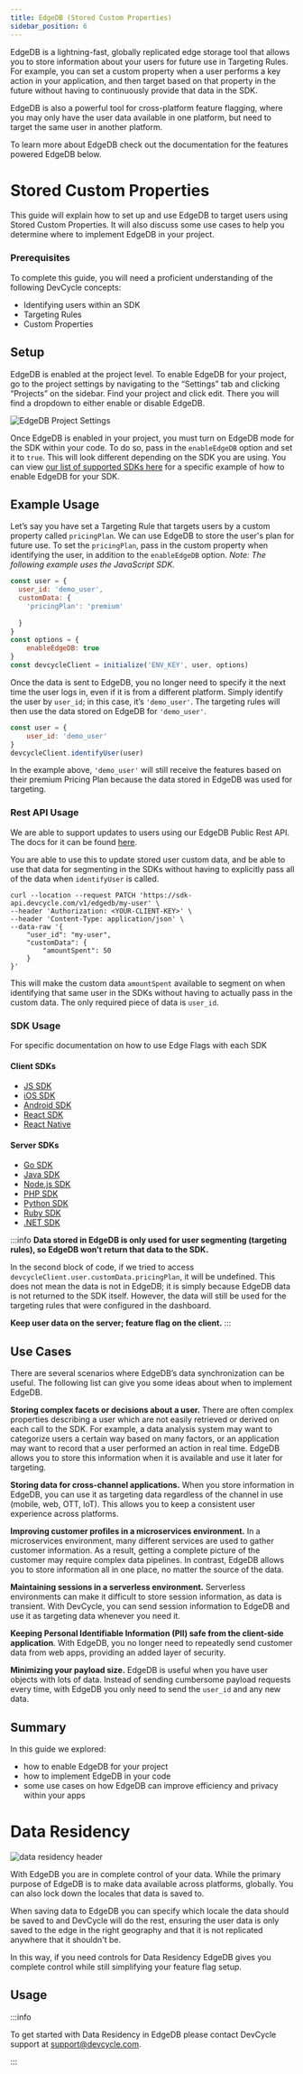 ```yaml
---
title: EdgeDB (Stored Custom Properties)
sidebar_position: 6
---
```


EdgeDB is a lightning-fast, globally replicated edge storage tool that allows you to store information about your users for future use in Targeting Rules. For example, you can set a custom property when a user performs a key action in your application, and then target based on that property in the future without having to 
continuously provide that data in the SDK. 

EdgeDB is also a powerful tool for cross-platform feature flagging, where you may only have the user data available in one platform, but need to target the same user in another platform.

To learn more about EdgeDB check out the documentation for the features powered EdgeDB below.

# Stored Custom Properties
This guide will explain how to set up and use EdgeDB to target users using Stored Custom Properties. It will also discuss some use cases to help you determine where to implement EdgeDB in your project.

### Prerequisites

To complete this guide, you will need a proficient understanding of the following DevCycle concepts:

- Identifying users within an SDK
- Targeting Rules
- Custom Properties

## Setup

EdgeDB is enabled at the project level. To enable EdgeDB for your project, go to the project settings by navigating to the “Settings” tab and clicking “Projects” on the sidebar. Find your project and click edit. There you will find a dropdown to either enable or disable EdgeDB.

![EdgeDB Project Settings](/august-2022-edgedb-project-settings.png)

Once EdgeDB is enabled in your project, you must turn on EdgeDB mode for the SDK within your code. To do so, pass in the `enableEdgeDB` option and set it to `true`. This will look different depending on the SDK you are using. You can view [our list of supported SDKs here](#sdk-usage) for a specific example of how to enable EdgeDB for your SDK.

## Example Usage

Let’s say you have set a Targeting Rule that targets users by a custom property called `pricingPlan`. We can use EdgeDB to store the user's plan for future use. To set the `pricingPlan`, pass in the custom property when identifying the user, in addition to the `enableEdgeDB` option. *Note: The following example uses the JavaScript SDK.*

```jsx
const user = {
  user_id: 'demo_user',
  customData: {
    'pricingPlan': 'premium'
  
  }
}
const options = {
	enableEdgeDB: true
}
const devcycleClient = initialize('ENV_KEY', user, options)
```

Once the data is sent to EdgeDB, you no longer need to specify it the next time the user logs in, even if it is from a different platform. Simply identify the user by `user_id`; in this case, it’s `'demo_user'`. The targeting rules will then use the data stored on EdgeDB for `'demo_user'`.

```jsx
const user = {
	user_id: 'demo_user'
}
devcycleClient.identifyUser(user)
```

In the example above, `'demo_user'` will still receive the features based on their premium Pricing Plan because the data stored in EdgeDB was used for targeting.

### Rest API Usage

We are able to support updates to users using our EdgeDB Public Rest API. The docs for it can be found [here](/bucketing-api/).

You are able to use this to update stored user custom data, and be able to use that data for segmenting in the SDKs without having to explicitly pass all of the data when `identifyUser` is called.

```
curl --location --request PATCH 'https://sdk-api.devcycle.com/v1/edgedb/my-user' \
--header 'Authorization: <YOUR-CLIENT-KEY>' \
--header 'Content-Type: application/json' \
--data-raw '{
    "user_id": "my-user",
    "customData": {
        "amountSpent": 50
    }
}'
```

This will make the custom data `amountSpent` available to segment on when identifying that same user in the SDKs without having to actually pass in the custom data. The only required piece of data is `user_id`.

### SDK Usage

For specific documentation on how to use Edge Flags with each SDK

#### Client SDKs
- [JS SDK](/sdk/client-side-sdks/javascript/javascript-usage#edgedb)
- [iOS SDK](/sdk/client-side-sdks/ios/ios-usage#edgedb)
- [Android SDK](/sdk/client-side-sdks/android/android-usage#edgedb)
- [React SDK](/sdk/client-side-sdks/react#edgedb)
- [React Native](/sdk/client-side-sdks/react-native/react-native-usage#edgedb)

#### Server SDKs
- [Go SDK](/sdk/server-side-sdks/go/go-usage#edgedb)
- [Java SDK](/sdk/server-side-sdks/java/java-usage#edgedb)
- [Node.js SDK](/sdk/server-side-sdks/node/node-usage#edgedb)
- [PHP SDK](/sdk/server-side-sdks/php/php-usage#edgedb)
- [Python SDK](/sdk/server-side-sdks/python/python-usage#edgedb)
- [Ruby SDK](/sdk/server-side-sdks/ruby/ruby-usage#edgedb)
- [.NET SDK](/sdk/server-side-sdks/dotnet/dotnet-usage#edgedb---cloud-only)

:::info
**Data stored in EdgeDB is only used for user segmenting (targeting rules), so EdgeDB won’t return that data to the SDK.**

In the second block of code, if we tried to access `devcycleClient.user.customData.pricingPlan`, it will be undefined. This does not mean the data is not in EdgeDB; it is simply because EdgeDB data is not returned to the SDK itself. However, the data will still be used for the targeting rules that were configured in the dashboard.

**Keep user data on the server; feature flag on the client.**
:::

## Use Cases

There are several scenarios where EdgeDB’s data synchronization can be useful. The following list can give you some ideas about when to implement EdgeDB.

**Storing complex facets or decisions about a user.** There are often complex properties describing a user which are not easily retrieved or derived on each call to the SDK. For example, a data analysis system may want to categorize users a certain way based on many factors, or an application may want to record that a user performed
an action in real time. EdgeDB allows you to store this information when it is available and use it later for targeting.

**Storing data for cross-channel applications.** When you store information in EdgeDB, you can use it as targeting data regardless of the channel in use (mobile, web, OTT, IoT). This allows you to keep a consistent user experience across platforms.

**Improving customer profiles in a microservices environment.** In a microservices environment, many different services are used to gather customer information. As a result, getting a complete picture of the customer may require complex data pipelines. In contrast, EdgeDB allows you to store information all in one place, no matter the source of the data.

**Maintaining sessions in a serverless environment.** Serverless environments can make it difficult to store session information, as data is transient. With DevCycle, you can send session information to EdgeDB and use it as targeting data whenever you need it. 

**Keeping Personal Identifiable Information (PII) safe from the client-side application**. With EdgeDB, you no longer need to repeatedly send customer data from web apps, providing an added layer of security.

**Minimizing your payload size.** EdgeDB is useful when you have user objects with lots of data. Instead of sending cumbersome payload requests every time, with EdgeDB you only need to send the `user_id` and any new data.

## Summary

In this guide we explored:

- how to enable EdgeDB for your project
- how to implement EdgeDB in your code
- some use cases on how EdgeDB can improve efficiency and privacy within your apps

# Data Residency

![data residency header](/sept-12-2022-edgedb-data-residency.png)

With EdgeDB you are in complete control of your data. While the primary purpose of EdgeDB is to make data available across platforms, globally. You can also lock down the locales that data is saved to.

When saving data to EdgeDB you can specify which locale the data should be saved to and DevCycle will do the rest, ensuring the user data is only saved to the edge in the right geography and that it is not replicated anywhere that it shouldn't be.

In this way, if you need controls for Data Residency EdgeDB gives you complete control while still simplifying your feature flag setup.

## Usage

:::info

To get started with Data Residency in EdgeDB please contact DevCycle support at [support@devcycle.com](mailto:support@devcycle.com).

:::
